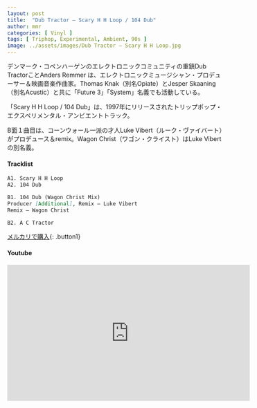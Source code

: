 ```yaml
---
layout: post
title:  "Dub Tractor – Scary H H Loop / 104 Dub"
author: mmr
categories: [ Vinyl ]
tags: [ Triphop, Experimental, Ambient, 90s ]
image: ../assets/images/Dub Tractor – Scary H H Loop.jpg
---
```


デンマーク・コペンハーゲンのエレクトロニックコミュニティの重鎮Dub TractorことAnders Remmer は、エレクトロニックミュージシャン・プロデューサー＆映画音楽作曲家。Thomas Knak（別名Opiate）とJesper Skaaning （別名Acustic）と共に「Future 3」「System」名義でも活動している。

「Scary H H Loop / 104 Dub」は、1997年にリリースされたトリップポップ・エクスペリメンタル・アンビエントトラック。

B面１曲目は、コーンウォール一派の才人Luke Vibert（ルーク・ヴァイバート）がプロデュース＆remix。Wagon Christ（ワゴン・クライスト）はLuke Vibertの別名義。

#### Tracklist
```md
A1. Scary H H Loop
A2. 104 Dub

B1. 104 Dub (Wagon Christ Mix)
Producer [Additional], Remix – Luke Vibert
Remix – Wagon Christ

B2. A C Tractor
```

[メルカリで購入](https://jp.mercari.com/item/m94070661611?afid=6142608987){: .button1}

#### Youtube
<iframe width="560" height="315" src="https://www.youtube.com/embed/7gpvswGjE8c?si=DQvncQHrwKBLLlmc" title="YouTube video player" frameborder="0" allow="accelerometer; autoplay; clipboard-write; encrypted-media; gyroscope; picture-in-picture; web-share" referrerpolicy="strict-origin-when-cross-origin" allowfullscreen></iframe>